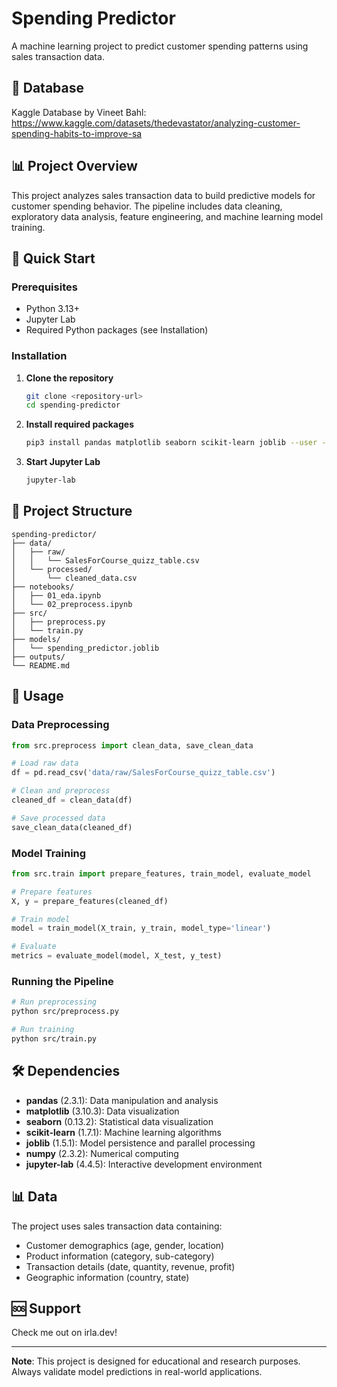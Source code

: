 # Spending Predictor

A machine learning project to predict customer spending patterns using sales transaction data.

## 🔗 Database
Kaggle Database by Vineet Bahl: https://www.kaggle.com/datasets/thedevastator/analyzing-customer-spending-habits-to-improve-sa

## 📊 Project Overview

This project analyzes sales transaction data to build predictive models for customer spending behavior. The pipeline includes data cleaning, exploratory data analysis, feature engineering, and machine learning model training.

## 🚀 Quick Start

### Prerequisites

- Python 3.13+
- Jupyter Lab
- Required Python packages (see Installation)

### Installation

1. **Clone the repository**
   ```bash
   git clone <repository-url>
   cd spending-predictor
   ```

2. **Install required packages**
   ```bash
   pip3 install pandas matplotlib seaborn scikit-learn joblib --user --break-system-packages
   ```

3. **Start Jupyter Lab**
   ```bash
   jupyter-lab
   ```

## 📁 Project Structure

```
spending-predictor/
├── data/
│   ├── raw/
│   │   └── SalesForCourse_quizz_table.csv
│   └── processed/
│       └── cleaned_data.csv
├── notebooks/
│   ├── 01_eda.ipynb
│   └── 02_preprocess.ipynb
├── src/
│   ├── preprocess.py
│   └── train.py
├── models/
│   └── spending_predictor.joblib
├── outputs/
└── README.md
```

## 🔧 Usage

### Data Preprocessing

```python
from src.preprocess import clean_data, save_clean_data

# Load raw data
df = pd.read_csv('data/raw/SalesForCourse_quizz_table.csv')

# Clean and preprocess
cleaned_df = clean_data(df)

# Save processed data
save_clean_data(cleaned_df)
```

### Model Training

```python
from src.train import prepare_features, train_model, evaluate_model

# Prepare features
X, y = prepare_features(cleaned_df)

# Train model
model = train_model(X_train, y_train, model_type='linear')

# Evaluate
metrics = evaluate_model(model, X_test, y_test)
```

### Running the Pipeline

```bash
# Run preprocessing
python src/preprocess.py

# Run training
python src/train.py
```

## 🛠️ Dependencies

- **pandas** (2.3.1): Data manipulation and analysis
- **matplotlib** (3.10.3): Data visualization
- **seaborn** (0.13.2): Statistical data visualization
- **scikit-learn** (1.7.1): Machine learning algorithms
- **joblib** (1.5.1): Model persistence and parallel processing
- **numpy** (2.3.2): Numerical computing
- **jupyter-lab** (4.4.5): Interactive development environment

## 📊 Data

The project uses sales transaction data containing:
- Customer demographics (age, gender, location)
- Product information (category, sub-category)
- Transaction details (date, quantity, revenue, profit)
- Geographic information (country, state)

## 🆘 Support

Check me out on irla.dev!

---

**Note**: This project is designed for educational and research purposes. Always validate model predictions in real-world applications. 
